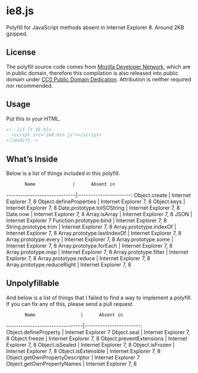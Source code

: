 # ie8.js
Polyfill for JavaScript methods absent in Internet Explorer 8. Around 2KB gzipped.

## License
The polyfill source code comes from [Mozilla Developer Network](https://developer.mozilla.org/en-US/docs/MDN/About), which are in public domain, therefore this compilation is also released into public domain under [CC0 Public Domain Dedication](LICENSE). Attribution is neither required nor recommended.

## Usage
Put this in your HTML.
```html
<!--[if lt IE 9]>
  <script src="ie8.min.js"></script>
<![endif]-->
```

## What’s Inside

Below is a list of things included in this polyfill.

           Name              |      Absent in      
-----------------------------|:----------------------:
Object.create                | Internet Explorer 7, 8
Object.defineProperties      | Internet Explorer 7, 8
Object.keys                  | Internet Explorer 7, 8
Date.prototype.toISOString   | Internet Explorer 7, 8
Date.now                     | Internet Explorer 7, 8
Array.isArray                | Internet Explorer 7, 8
JSON                         | Internet Explorer 7
Function.prototype.bind      | Internet Explorer 7, 8
String.prototype.trim        | Internet Explorer 7, 8
Array.prototype.indexOf      | Internet Explorer 7, 8
Array.prototype.lastIndexOf  | Internet Explorer 7, 8
Array.prototype.every        | Internet Explorer 7, 8
Array.prototype.some         | Internet Explorer 7, 8
Array.prototype.forEach      | Internet Explorer 7, 8
Array.prototype.map          | Internet Explorer 7, 8
Array.prototype.filter       | Internet Explorer 7, 8
Array.prototype.reduce       | Internet Explorer 7, 8
Array.prototype.reduceRight  | Internet Explorer 7, 8

## Unpolyfillable

And below is a list of things that I failed to find a way to implement a polyfill. If you can fix any of this, please send a pull request.

           Name                 |      Absent in     
--------------------------------|:-----------------------:
Object.defineProperty           | Internet Explorer 7
Object.seal                     | Internet Explorer 7, 8
Object.freeze                   | Internet Explorer 7, 8
Object.preventExtensions        | Internet Explorer 7, 8
Object.isSealed                 | Internet Explorer 7, 8
Object.isFrozen                 | Internet Explorer 7, 8
Object.isExtensible             | Internet Explorer 7, 8
Object.getOwnPropertyDescriptor | Internet Explorer 7
Object.getOwnPropertyNames      | Internet Explorer 7, 8

